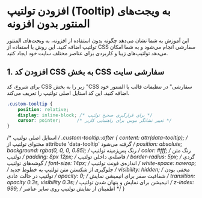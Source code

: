 # افزودن تولتیپ (Tooltip) به ویجت‌های المنتور بدون افزونه

این آموزش به شما نشان می‌دهد چگونه بدون استفاده از افزونه، به ویجت‌های المنتور تولتیپ اضافه کنید. این روش با استفاده از CSS سفارشی انجام می‌شود و به شما امکان می‌دهد تولتیپ‌های زیبا و کاربردی برای عناصر مختلف سایت خود ایجاد کنید.

## 1. افزودن کد CSS به بخش CSS سفارشی سایت

برای شروع، کد CSS زیر را به بخش "CSS سفارشی" در تنظیمات قالب یا المنتور خود اضافه کنید. این کد استایل اصلی تولتیپ را تعریف می‌کند.

```css
.custom-tooltip {
    position: relative;
    display: inline-block; /* برای قرارگیری صحیح تولتیپ */
    cursor: pointer;      /* تغییر نشانگر موس برای راهنمایی کاربر */
}
```
/* استایل اصلی تولتیپ */
.custom-tooltip::after {
    content: attr(data-tooltip); /* محتوای تولتیپ از attribute 'data-tooltip' گرفته می‌شود */
    position: absolute;
    background: rgba(0, 0, 0, 0.85); /* رنگ پس‌زمینه تولتیپ */
    color: #fff;                     /* رنگ متن تولتیپ */
    padding: 8px 12px;               /* فاصله‌ی داخلی تولتیپ */
    border-radius: 5px;              /* گردی گوشه‌های تولتیپ */
    font-size: 14px;                 /* اندازه‌ی فونت تولتیپ */
    white-space: nowrap;             /* جلوگیری از شکستن متن تولتیپ به خطوط جدید */
    visibility: hidden;              /* مخفی بودن تولتیپ در حالت عادی */
    opacity: 0;                     /* شفافیت صفر برای انیمیشن نمایش */
    transition: opacity 0.3s, visibility 0.3s; /* انیمیشن برای نمایش و پنهان شدن تولتیپ */
    z-index: 999;                    /* اطمینان از نمایش تولتیپ روی سایر عناصر */
}
